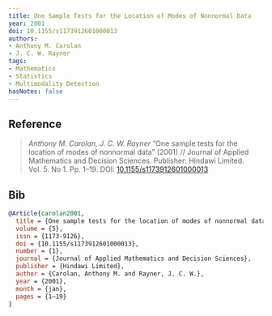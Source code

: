 ```yaml
---
title: One Sample Tests for the Location of Modes of Nonnormal Data
year: 2001
doi: 10.1155/s1173912601000013
authors:
- Anthony M. Carolan
- J. C. W. Rayner
tags:
- Mathematics
- Statistics
- Multimodality Detection
hasNotes: false
---
```


## Reference

> <i>Anthony M. Carolan, J. C. W. Rayner</i> “One sample tests for the location of modes of nonnormal data” (2001) // Journal of Applied Mathematics and Decision Sciences. Publisher: Hindawi Limited. Vol.&nbsp;5. No&nbsp;1. Pp.&nbsp;1–19. DOI:&nbsp;<a href='https://doi.org/10.1155/s1173912601000013'>10.1155/s1173912601000013</a>

## Bib

```bib
@Article{carolan2001,
  title = {One sample tests for the location of modes of nonnormal data},
  volume = {5},
  issn = {1173-9126},
  doi = {10.1155/s1173912601000013},
  number = {1},
  journal = {Journal of Applied Mathematics and Decision Sciences},
  publisher = {Hindawi Limited},
  author = {Carolan, Anthony M. and Rayner, J. C. W.},
  year = {2001},
  month = {jan},
  pages = {1–19}
}
```
